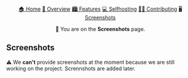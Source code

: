 <p align="center">
    <a href="../README.md">🏠 Home</a>
    <a href="./overview.md">🔦 Overview</a>
    <a href="./features.md">🏙️ Features</a>
    <a href="./selfhosting.md">💻 Selfhosting</a>
    <a href="./contributing.md">🧑‍💻 Contributing</a>
    <a href="./screenshots.md">🖥️ Screenshots</a>
</p>
<p align="center">
🔦 You are on the <b>Screenshots</b> page.
</p>

## Screenshots

⚠️ We **can't** provide screenshots at the moment because we are still working on the project. Scrennshots are added later.
